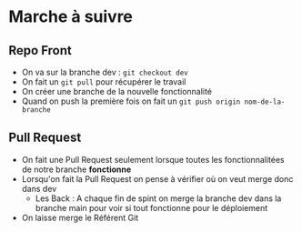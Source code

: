 # Marche à suivre

## Repo Front
- On va sur la branche dev : ```git checkout dev```
- On fait un ```git pull``` pour récupérer le travail
- On créer une branche de la nouvelle fonctionnalité 
- Quand on push la première fois on fait un ```git push origin nom-de-la-branche```

## Pull Request

- On fait une Pull Request seulement lorsque toutes les fonctionnalitées de notre branche **fonctionne**
- Lorsqu'on fait la Pull Request on pense à vérifier où on veut merge donc dans dev
  - Les Back : A chaque fin de spint on merge la branche dev dans la branche main pour voir si tout fonctionne pour le déploiement
- On laisse merge le Référent Git 
